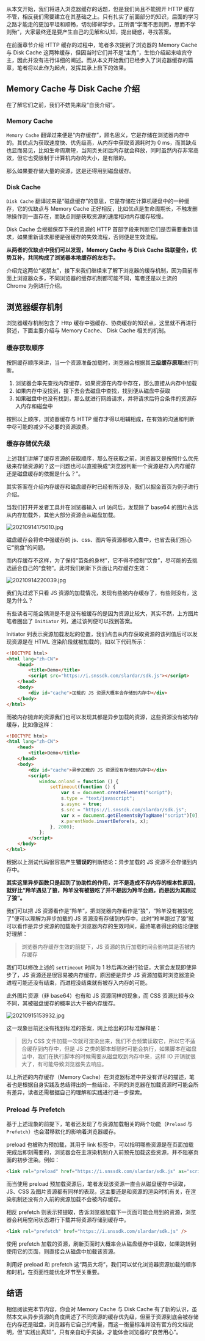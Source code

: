 从本文开始，我们将进入浏览器缓存的话题，但是我们尚且不能抛开 HTTP 缓存不管，相反我们需要建立在其基础之上。只有扎实了前面部分的知识，后面的学习之路才能走的更加平坦和顺畅，切勿邯郸学步。正所谓“学而不思则罔，思而不学则殆”，大家最终还是要产生自己的见解和认知，提出疑惑，寻找答案。

在前面章节介绍 HTTP 缓存的过程中，笔者多次提到了浏览器的 Memory Cache 与 Disk Cache 这两种缓存，但因当时它们并不是“主角”，生怕介绍起来喧宾夺主，因此并没有进行详细的阐述。而从本文开始我们已经步入了浏览器缓存的篇章，笔者将以此作为起点，发挥其承上启下的效果。

## Memory Cache 与 Disk Cache 介绍

在了解它们之前，我们不妨先来段“自我介绍”。

### Memory Cache

`Memory Cache` 翻译过来便是“内存缓存”，顾名思义，它是存储在浏览器内存中的。其优点为获取速度快、优先级高，从内存中获取资源耗时为 0 ms，而其缺点也显而易见，比如生命周期短，当网页关闭后内存就会释放，同时虽然内存非常高效，但它也受限制于计算机内存的大小，是有限的。

那么如果要存储大量的资源，这是还得用到磁盘缓存。

### Disk Cache

`Disk Cache` 翻译过来是“磁盘缓存”的意思，它是存储在计算机硬盘中的一种缓存，它的优缺点与 Memory Cache 正好相反，比如优点是生命周期长，不触发删除操作则一直存在，而缺点则是获取资源的速度相对内存缓存较慢。

Disk Cache 会根据保存下来的资源的 HTTP 首部字段来判断它们是否需要重新请求，如果重新请求那便是强缓存的失效流程，否则便是生效流程。

**从两者的优缺点中我们可以发现，Memory Cache 与 Disk Cache 珠联璧合，优势互补，共同构成了浏览器本地缓存的左右手。**

介绍完这两位“老朋友”，接下来我们继续来了解下浏览器的缓存机制，因为目前市面上浏览器众多，不同浏览器的缓存机制都可能不同，笔者还是以主流的 Chrome 为例进行介绍。

## 浏览器缓存机制

浏览器缓存机制包含了 Http 缓存中强缓存、协商缓存的知识点，这里就不再进行赘述，下面主要介绍与 Memory Cache、 Disk Cache 相关的机制。

### 缓存获取顺序

按照缓存顺序来讲，当一个资源准备加载时，浏览器会根据其**三级缓存原理**进行判断。

1. 浏览器会率先查找内存缓存，如果资源在内存中存在，那么直接从内存中加载
2. 如果内存中没找到，接下去会去磁盘中查找，找到便从磁盘中获取
3. 如果磁盘中也没有找到，那么就进行网络请求，并将请求后符合条件的资源存入内存和磁盘中

按照以上顺序，浏览器缓存与 HTTP 缓存才得以相辅相成，在有效的沟通和判断中尽可能的减少不必要的资源浪费。

### 缓存存储优先级

上述我们讲解了缓存资源的获取顺序，那么在获取之前，浏览器又是按照什么优先级来存储资源的？这一问题也可以直接换成“浏览器判断一个资源是存入内存缓存还是磁盘缓存的依据是什么？”。

其实答案在介绍内存缓存和磁盘缓存时已经有所涉及，我们以掘金首页为例子进行介绍。

当我们打开开发者工具并在浏览器输入 url 访问后，发现除了 base64 的图片永远从内存加载外，其他大部分资源会从磁盘加载。

![20210914175010.jpg](https://p3-juejin.byteimg.com/tos-cn-i-k3u1fbpfcp/354855beb32f4ff094b4db5c48aa4e45~tplv-k3u1fbpfcp-watermark.image?)

磁盘缓存会将命中强缓存的 js、css、图片等资源都收入囊中，也省去我们担心它“挑食”的问题。

而内存缓存不这样，为了保持“苗条的身材”，它不得不控制“饮食”，尽可能的去挑选适合自己的“食物”。此时我们刷新下页面让内存缓存生效：

![20210914220039.jpg](https://p9-juejin.byteimg.com/tos-cn-i-k3u1fbpfcp/9c3fcf06c56f4751933db37cc6f98a26~tplv-k3u1fbpfcp-watermark.image?)

我们先过滤下只看 JS 资源的加载情况，发现有些被内存缓存了，有些则没有，这是为什么？

有些读者可能会猜测是不是没有被缓存的是因为资源比较大，其实不然，上方图片笔者圈出了 `Initiator` 列，通过该列便可以找到答案。

Initiator 列表示资源加载发起的位置，我们点击从内存获取资源的该列值后可以发现资源是在 HTML 渲染阶段就被加载的，如以下代码所示：

```html
<!DOCTYPE html>
<html lang="zh-CN">
    <head>
        <title>Demo</title>
        <script src="https://i.snssdk.com/slardar/sdk.js"></script>
    </head>
    <body>
        <div id="cache">加载的 JS 资源大概率会存储到内存中</div>
    </body>
</html>
```

而被内存抛弃的资源我们也可以发现其都是异步加载的资源，这些资源没有被内存缓存，比如像这样：

```html
<!DOCTYPE html>
<html lang="zh-CN">
    <head>
        <title>Demo</title>
    </head>
    <body>
        <div id="cache">异步加载的 JS 资源没有存储到内存中</div>
        <script>
            window.onload = function () {
                setTimeout(function () {
                    var s = document.createElement("script");
                    s.type = "text/javascript";
                    s.async = true;
                    s.src = "https://i.snssdk.com/slardar/sdk.js";
                    var x = document.getElementsByTagName("script")[0];
                    x.parentNode.insertBefore(s, x);
                }, 2000);
            };
        </script>
    </body>
</html>
```

根据以上测试代码很容易产生**错误的**判断结论：异步加载的 JS 资源不会存储到内存中。

**其实这里异步函数只是起到了协助性的作用，并不是造成不存内存的根本性原因，就好比“羚羊遇见了狼，羚羊没有被狼吃了并不是因为羚羊会跑，而是因为其跑过了狼”。**

我们可以把 JS 资源看作是“羚羊”，把浏览器内存看作是“狼”，“羚羊没有被狼吃了”便可以理解为异步加载的 JS 资源没有存储到内存中，此时“羚羊跑过了狼”就可以看作是异步资源的加载晚于浏览器内存的生效时间，最终笔者得出的结论便很好理解：

> 浏览器内存缓存生效的前提下，JS 资源的执行加载时间会影响其是否被内存缓存

我们可以修改上述的 `setTimeout` 时间为 1 秒后再次进行验证，大家会发现即使异步了，JS 资源还是很容易被内存缓存，原因便是异步 JS 资源加载时浏览器渲染进程可能还没有结束，而进程没结束就有被存入内存的可能。

此外图片资源（非 base64）也有和 JS 资源同样的现象，而 CSS 资源比较与众不同，其被磁盘缓存的概率远大于被内存缓存。

![20210915153932.jpg](https://p9-juejin.byteimg.com/tos-cn-i-k3u1fbpfcp/f979f90927984edda082e850b1ee0d96~tplv-k3u1fbpfcp-watermark.image?)

这一现象目前还没有找到标准的答案，网上给出的非标准解释是：

> 因为 CSS 文件加载一次就可渲染出来，我们不会频繁读取它，所以它不适合缓存到内存中，但是 JS 之类的脚本却随时可能会执行，如果脚本在磁盘当中，我们在执行脚本的时候需要从磁盘取到内存中来，这样 IO 开销就很大了，有可能导致浏览器失去响应。

以上所述的内存缓存（Memory Cache）在浏览器标准中并没有详尽的描述，笔者也是根据自身实践及总结得出的一些结论，不同的浏览器在加载资源时可能会所有差异，读者还需根据自己的理解和实践进行进一步探索。

### Preload 与 Prefetch

基于上述现象的前提下，笔者还发现了与资源加载相关的两个功能（`Preload` 与 `Prefetch`）也会潜移默化的影响着浏览器缓存。

preload 也被称为预加载，其用于 link 标签中，可以指明哪些资源是在页面加载完成后即刻需要的，浏览器会在主渲染机制介入前预先加载这些资源，并不阻塞页面的初步渲染。例如：

```html
<link rel="preload" href="https://i.snssdk.com/slardar/sdk.js" as="script" />
```

而当使用 preload 预加载资源后，笔者发现该资源一直会从磁盘缓存中读取，JS、CSS 及图片资源都有同样的表现，这主要还是和资源的渲染时机有关，在渲染机制还没有介入前的资源加载不会被内存缓存。

相反 prefetch 则表示预提取，告诉浏览器加载下一页面可能会用到的资源，浏览器会利用空闲状态进行下载并将资源存储到缓存中。

```html
<link rel="prefetch" href="https://i.snssdk.com/slardar/sdk.js" />
```

使用 prefetch 加载的资源，刷新页面时大概率会从磁盘缓存中读取，如果跳转到使用它的页面，则直接会从磁盘中加载该资源。

利用好 preload 和 prefetch 这“两员大将”，我们可以优化浏览器资源加载的顺序和时机，在页面性能优化环节至关重要。

## 结语

相信阅读完本节内容，你会对 Memory Cache 与 Disk Cache 有了新的认识，虽然本文从异步资源的角度阐述了不同资源的缓存优先级，但至于资源到底会被存储在内存还是磁盘，浏览器有它自己的考量，而这一衡量标准并没有官方的文档说明，但“实践出真知”，只有亲自动手实操，才能体会浏览器的“良苦用心”。
